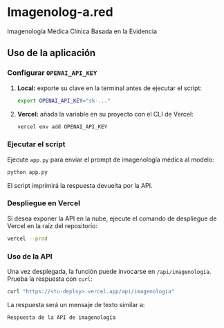 # Imagenolog-a.red
Imagenología Médica Clínica Basada en la Evidencia

## Uso de la aplicación

### Configurar `OPENAI_API_KEY`

1. **Local:** exporte su clave en la terminal antes de ejecutar el script:

   ```bash
   export OPENAI_API_KEY="sk-..."
   ```

2. **Vercel:** añada la variable en su proyecto con el CLI de Vercel:

   ```bash
   vercel env add OPENAI_API_KEY
   ```

### Ejecutar el script

Ejecute `app.py` para enviar el prompt de imagenología médica al modelo:

```bash
python app.py
```

El script imprimirá la respuesta devuelta por la API.

### Despliegue en Vercel

Si desea exponer la API en la nube, ejecute el comando de despliegue de Vercel en la raíz del repositorio:

```bash
vercel --prod
```

### Uso de la API

Una vez desplegada, la función puede invocarse en `/api/imagenologia`.
Prueba la respuesta con `curl`:

```bash
curl "https://<tu-deploy>.vercel.app/api/imagenologia"
```

La respuesta será un mensaje de texto similar a:

```
Respuesta de la API de imagenología
```
